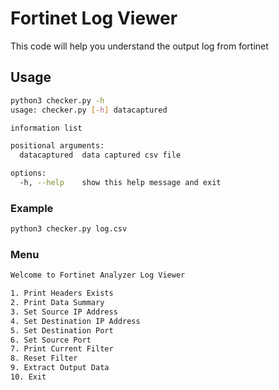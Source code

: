 # Fortinet Log Viewer
This code will help you understand the output log from fortinet

## Usage
```bash
python3 checker.py -h
usage: checker.py [-h] datacaptured

information list

positional arguments:
  datacaptured  data captured csv file

options:
  -h, --help    show this help message and exit
```
### Example
```bash
python3 checker.py log.csv 
```
### Menu
```bash
Welcome to Fortinet Analyzer Log Viewer

1. Print Headers Exists
2. Print Data Summary
3. Set Source IP Address
4. Set Destination IP Address
5. Set Destination Port
6. Set Source Port
7. Print Current Filter
8. Reset Filter
9. Extract Output Data
10. Exit
```